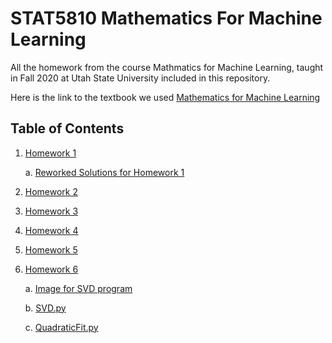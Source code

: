 # STAT5810 Mathematics For Machine Learning
All the homework from the course Mathmatics for Machine Learning, taught in Fall 2020 at Utah State University included in this repository.

Here is the link to the textbook we used
[Mathematics for Machine Learning](https://mml-book.github.io/book/mml-book.pdf)

## Table of Contents
1. [Homework 1]()

    a. [Reworked Solutions for Homework 1]()
    
2. [Homework 2]()

3. [Homework 3]()

4. [Homework 4]()

5. [Homework 5]()

6. [Homework 6](https://app.luminpdf.com/viewer/5fdd19c49348ee0011347edf)
     
     a. [Image for SVD program](https://github.com/nicoleefleming/stat5810/blob/main/Homework/stat5810hw63.1.jpg)
     
     b. [SVD.py](https://github.com/nicoleefleming/stat5810/blob/main/Homework/SVD.py)
     
     c. [QuadraticFit.py](https://github.com/nicoleefleming/stat5810/blob/main/Homework/QuadraticFit.py)


